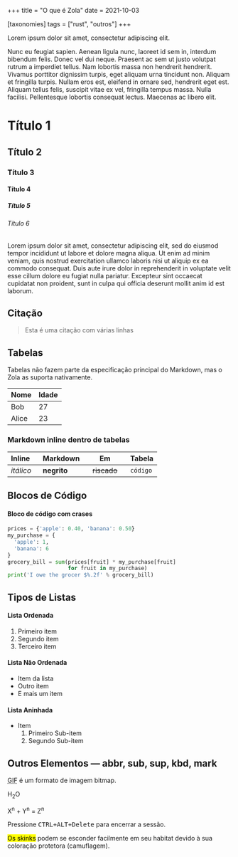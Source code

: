 +++
title = "O que é Zola"
date = 2021-10-03

[taxonomies]
tags = ["rust", "outros"]
+++

Lorem ipsum dolor sit amet, consectetur adipiscing elit. 

<!-- more -->

Nunc eu feugiat sapien. Aenean ligula nunc, laoreet id sem in, interdum bibendum felis. Donec vel dui neque. Praesent ac sem ut justo volutpat rutrum a imperdiet tellus. Nam lobortis massa non hendrerit hendrerit. Vivamus porttitor dignissim turpis, eget aliquam urna tincidunt non. Aliquam et fringilla turpis. Nullam eros est, eleifend in ornare sed, hendrerit eget est. Aliquam tellus felis, suscipit vitae ex vel, fringilla tempus massa. Nulla facilisi. Pellentesque lobortis consequat lectus. Maecenas ac libero elit.

# Título 1

## Título 2

### Título 3

#### Título 4

##### Título 5

###### Título 6

Lorem ipsum dolor sit amet, consectetur adipiscing elit, sed do eiusmod tempor incididunt ut labore et dolore magna aliqua. Ut enim ad minim veniam, quis nostrud exercitation ullamco laboris nisi ut aliquip ex ea commodo consequat. Duis aute irure dolor in reprehenderit in voluptate velit esse cillum dolore eu fugiat nulla pariatur. Excepteur sint occaecat cupidatat non proident, sunt in culpa qui officia deserunt mollit anim id est laborum.

## Citação

> Esta é uma citação
> com várias linhas

## Tabelas

Tabelas não fazem parte da especificação principal do Markdown, mas o Zola as suporta nativamente.

   Nome | Idade
--------|------
    Bob | 27
  Alice | 23

### Markdown inline dentro de tabelas

| Inline&nbsp;&nbsp;&nbsp;     | Markdown&nbsp;&nbsp;&nbsp;  | Em&nbsp;&nbsp;&nbsp;                | Tabela      |
| ---------- | --------- | ----------------- | ---------- |
| *itálico*  | **negrito**  | ~~riscado~~&nbsp;&nbsp;&nbsp; | `código`     |

## Blocos de Código

#### Bloco de código com crases

```python
prices = {'apple': 0.40, 'banana': 0.50}
my_purchase = {
  'apple': 1,
  'banana': 6
}
grocery_bill = sum(prices[fruit] * my_purchase[fruit]
                   for fruit in my_purchase)
print('I owe the grocer $%.2f' % grocery_bill)
```

## Tipos de Listas

#### Lista Ordenada

1. Primeiro item
2. Segundo item
3. Terceiro item

#### Lista Não Ordenada

* Item da lista
* Outro item
* E mais um item

#### Lista Aninhada

* Item
    1. Primeiro Sub-item
    2. Segundo Sub-item

## Outros Elementos — abbr, sub, sup, kbd, mark

<abbr title="Graphics Interchange Format">GIF</abbr> é um formato de imagem bitmap.

H<sub>2</sub>O

X<sup>n</sup> + Y<sup>n</sup> = Z<sup>n</sup>

Pressione <kbd><kbd>CTRL</kbd>+<kbd>ALT</kbd>+<kbd>Delete</kbd></kbd> para encerrar a sessão.

<mark>Os skinks</mark> podem se esconder facilmente em seu habitat devido à sua coloração protetora (camuflagem).

